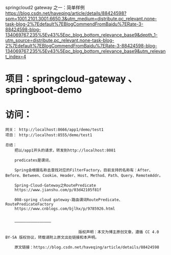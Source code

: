springcloud2 gateway 之一：简单样例
https://blog.csdn.net/haveqing/article/details/88424598?spm=1001.2101.3001.6650.3&utm_medium=distribute.pc_relevant.none-task-blog-2%7Edefault%7EBlogCommendFromBaidu%7ERate-3-88424598-blog-134069767.235%5Ev43%5Epc_blog_bottom_relevance_base9&depth_1-utm_source=distribute.pc_relevant.none-task-blog-2%7Edefault%7EBlogCommendFromBaidu%7ERate-3-88424598-blog-134069767.235%5Ev43%5Epc_blog_bottom_relevance_base9&utm_relevant_index=4

# 项目：springcloud-gateway 、 springboot-demo
# 访问：
    网关： http://localhost:8666/app1/demo/test1
    项目： http://localhost:8555/demo/test1

    总结：
        把以/app1开头的请求，转发到http://localhost:8081
        
        predicates是谓词，
        
        Spring会根据名称去查找对应的FilterFactory，目前支持的名称有：After、Before、Between、Cookie、Header、Host、Method、Path、Query、RemoteAddr。
        
        Spring-Cloud-Gateway之RoutePredicate
        https://www.jianshu.com/p/03d42105f81f
        
        008-spring cloud gateway-路由谓词RoutePredicate、RoutePredicateFactory
        https://www.cnblogs.com/bjlhx/p/9785926.html
    
    
        ————————————————
        
                                    版权声明：本文为博主原创文章，遵循 CC 4.0 BY-SA 版权协议，转载请附上原文出处链接和本声明。
        
        原文链接：https://blog.csdn.net/haveqing/article/details/88424598